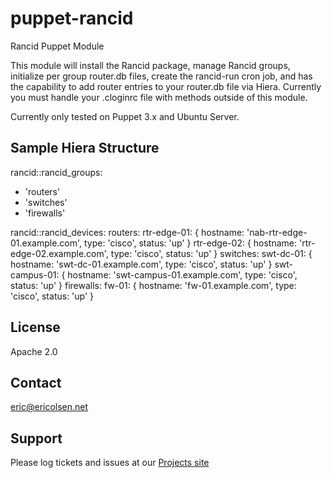 puppet-rancid
=============

Rancid Puppet Module

This module will install the Rancid package, manage Rancid groups, initialize per group router.db files, create the rancid-run cron job, and has the capability to add router entries to your router.db file via Hiera. Currently you must handle your .cloginrc file with methods outside of this module.

Currently only tested on Puppet 3.x and Ubuntu Server.

Sample Hiera Structure
----------------------

rancid::rancid_groups:
  - 'routers'
  - 'switches'
  - 'firewalls'

rancid::rancid_devices:
  routers:
    rtr-edge-01: {
      hostname: 'nab-rtr-edge-01.example.com',
      type: 'cisco',
      status: 'up'
    }
    rtr-edge-02: {
      hostname: 'rtr-edge-02.example.com',
      type: 'cisco',
      status: 'up'
    }
  switches:
    swt-dc-01: {
      hostname: 'swt-dc-01.example.com',
      type: 'cisco',
      status: 'up'
    }
    swt-campus-01: {
      hostname: 'swt-campus-01.example.com',
      type: 'cisco',
      status: 'up'
    }
  firewalls:
    fw-01: {
      hostname: 'fw-01.example.com',
      type: 'cisco',
      status: 'up'
    }


License
-------
Apache 2.0

Contact
-------
eric@ericolsen.net

Support
-------

Please log tickets and issues at our [Projects site](https://github.com/eoly/puppet-rancid)
